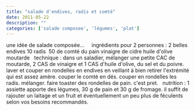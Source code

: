 ```yaml
---
title: "salade d'endives, radis et comté"
date: 2011-05-22
description: ""
categories: ['salade composee', 'légumes', 'plat']
---
```


          
 une idée de salade composée...   &nbsp;      &nbsp;   ingrédients pour 2 personnes&nbsp;:   2 belles endives   10 radis&nbsp;   50 de comté   du pain   vinaigre de cidre   huile d'olive   moutarde   &nbsp;   technique :   dans un saladier, mélanger une petite CAC de moutarde, 2 CAS de vinaigre et 1 CAS d'huile d'olive, du sel et du poivre.   laver et couper en rondelles en endives en veillant à bien retirer l'extrémité qui est assez amère.   couper le comté en dés. couper en rondelles les radis.&nbsp;mélanger.   faire toaster des rondelles de pain.   c'est pret.   &nbsp;   nutrition : 1 assiette apporte des légumes, 30 g de pain et 30 g de fromage. il suffit de rajouter un laitage et un fruit et éventuellement un peu plus de féculents selon vos besoins recommandés.&nbsp; 

                          
